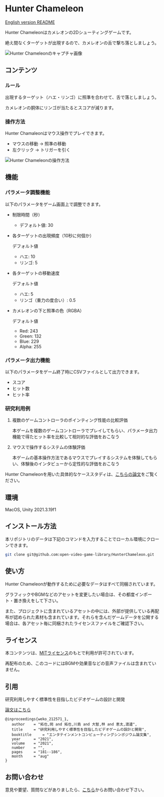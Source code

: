 # Hunter Chameleon

[English version README](https://github.com/open-video-game-library/HunterChameleon/blob/main/README.EN.md)

Hunter Chameleonはカメレオンの2Dシューティングゲームです。

絶え間なくターゲットが出現するので、カメレオンの舌で撃ち落としましょう。

![Hunter Chameleonのキャプチャ画像](https://user-images.githubusercontent.com/52689532/222994483-b0638233-ecbb-4c2f-811d-4c572933444f.png)


## コンテンツ

### ルール

出現するターゲット（ハエ・リンゴ）に照準を合わせて、舌で落としましょう。

カメレオンの胴体にリンゴが当たるとスコアが減ります。

### 操作方法

Hunter Chamaleonはマウス操作でプレイできます。
- マウスの移動 → 照準の移動
- 左クリック → トリガーを引く

![Hunter Chameleonの操作方法](https://user-images.githubusercontent.com/52689532/196676762-4b561a4d-eacf-43a2-9de5-26b8e95a69aa.png)


## 機能

### パラメータ調整機能

以下のパラメータをゲーム画面上で調整できます。

- 制限時間（秒）
   - デフォルト値: 30

- 各ターゲットの出現頻度（10秒に何個か）

   デフォルト値
   - ハエ: 10
   - リンゴ: 5

- 各ターゲットの移動速度

   デフォルト値
   - ハエ: 5
   - リンゴ（重力の度合い）: 0.5

- カメレオンの下と照準の色（RGBA）

   デフォルト値
   - Red: 243
   - Green: 132
   - Blue: 229
   - Alpha: 255


### パラメータ出力機能

以下のパラメータをゲーム終了時にCSVファイルとして出力できます。

- スコア
- ヒット数
- ヒット率

### 研究利用例

1. 複数のゲームコントローラのポインティング性能の比較評価

   本ゲームを複数のゲームコントローラでプレイしてもらい、パラメータ出力機能で得たヒット率を比較して相対的な評価をおこなう
   
2. マウスで操作するシステムの体験評価

   本ゲームの基本操作方法であるマウスでプレイするシステムを体験してもらい、体験後のインタビューから定性的な評価をおこなう
   
Hunter Chameleonを用いた具体的なケーススタディは、[こちらの論文](http://id.nii.ac.jp/1001/00214482/)をご覧ください。


## 環境

MacOS, Unity 2021.3.19f1


## インストール方法

本リポジトリのデータは下記のコマンドを入力することでローカル環境にクローンできます。

```bash
git clone git@github.com:open-video-game-library/HunterChameleon.git
```


## 使い方

Hunter Chameleonが動作するために必要なデータはすべて同梱されています。

グラフィックやBGMなどのアセットを変更したい場合は、その都度インポート・置き換えをして下さい。

また、プロジェクトに含まれているアセットの中には、外部が提供している再配布が認められた素材も含まれています。それらを含んだゲームデータを公開する場合は、各アセット毎に同梱されたライセンスファイルをご確認下さい。


## ライセンス

本コンテンツは、[MITライセンス](https://github.com/open-video-game-library/HunterChameleon/blob/main/LICENSE)のもとで利用が許可されています。

再配布のため、このコードにはBGMや効果音などの音声ファイルは含まれていません。


## 引用

研究利用しやすく標準性を目指したビデオゲームの設計と開発

[論文はこちら](http://id.nii.ac.jp/1001/00212465/)

```
@inproceedings{weko_212571_1,
   author	 = "拓也,岡 and 拓也,川島 and 大智,林 and 恵太,渡邊",
   title	 = "研究利用しやすく標準性を目指したビデオゲームの設計と開発",
   booktitle	 = "エンタテインメントコンピューティングシンポジウム論文集",
   year 	 = "2021",
   volume	 = "2021",
   number	 = "",
   pages	 = "181--186",
   month	 = "aug"
}
```


## お問い合わせ

意見や要望、質問などがありましたら、[こちら](https://openvideogame.cc/contact/)からお問い合わせ下さい。
